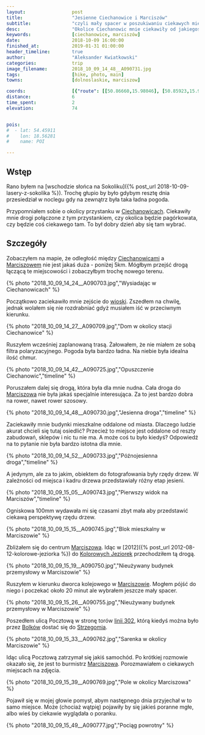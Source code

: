 ```yaml
---
layout:                 post
title:                  "Jesienne Ciechanowice i Marciszów"
subtitle:               "czyli mały spacer w poszukiwaniu ciekawych miejsc"
desc:                   "Okolice Ciechanowic mnie ciekawiły od jakiegoś czasu. Chciałem je zwiedzić rowerem ale nie miałem jeszcze czasu. Nie mówiąc o pogodzie w tym roku. Postanowiłem przejść się i zobaczyć, co zobaczę. Jak zwykle oczekiwałem czegoś innego niż dostałem."
keywords:               [ciechanowice, marciszów]
date:                   2018-10-09 16:00:00
finished_at:            2019-01-31 01:00:00
header_timeline:        true
author:                 "Aleksander Kwiatkowski"
categories:             trip
image_filename:         2018_10_09_14_48__A090731.jpg
tags:                   [hike, photo, main]
towns:                  [dolnoslaskie, marciszow]

coords:                 [{"route": [[50.86660,15.98046], [50.85923,15.97711], [50.85013,15.98973], [50.85414,16.00338], [50.85191,16.01007], [50.85544,16.01531]], "type": "hike"}]
distance:               6
time_spent:             2
elevation:              74


pois:
#  - lat: 54.45911
#    lon: 18.56281
#    name: POI

---
```


[wiki-linia-302]: https://pl.wikipedia.org/wiki/Linia_kolejowa_nr_302
[wiki-ciechanowice]: https://pl.wikipedia.org/wiki/Ciechanowice
[wiki-marciszow]: https://pl.wikipedia.org/wiki/Marcisz%C3%B3w
[wiki-kolorowe-jeziora]: https://pl.wikipedia.org/wiki/Kolorowe_jeziorka
[wiki-bolkow]: https://pl.wikipedia.org/wiki/Bolk%C3%B3w
[wiki-strzegom]: https://pl.wikipedia.org/wiki/Strzegom

## Wstęp

Rano byłem na [wschodzie słońca na Sokoliku]({% post_url 2018-10-09-lasery-z-sokolika %}).
Trochę głupio by było gdybym resztę dnia przesiedział w noclegu gdy na zewnątrz
była taka ładna pogoda.

Przypomniałem sobie o okolicy przystanku w [Ciechanowicach][wiki-ciechanowice].
Ciekawiły mnie drogi połączone z tym przystankiem, czy okolica będzie
pagórkowata, czy będzie coś ciekawego tam.
To był dobry dzień aby się tam wybrać.

## Szczegóły

Zobaczyłem na mapie, że odległość między [Ciechanowicami][wiki-ciechanowice]
a [Marciszowem][wiki-marciszow] nie jest jakaś duża - poniżej 5km. Mógłbym przejść drogą
łączącą te miejscowości i zobaczyłbym trochę nowego terenu.

{% photo "2018_10_09_14_24__A090703.jpg","Wysiadając w Ciechanowicach" %}

Początkowo zaciekawiło mnie zejście do [wioski][wiki-ciechanowice].
Zszedłem na chwilę, jednak wolałem się nie rozdrabniać gdyż musiałem iść
w przeciwnym kierunku.

{% photo "2018_10_09_14_27__A090709.jpg","Dom w okolicy stacji Ciechanowice" %}

Ruszyłem wcześniej zaplanowaną trasą. Żałowałem, że nie miałem ze sobą filtra
polaryzacyjnego. Pogoda była bardzo ładna. Na niebie była idealna ilość chmur.

{% photo "2018_10_09_14_42__A090725.jpg","Opuszczenie Ciechanowic","timeline" %}

Poruszałem dalej się drogą, która była dla mnie nudna. Cała droga do
[Marciszowa][wiki-marciszow] nie była jakaś specjalnie interesująca.
Za to jest bardzo dobra na rower, nawet rower szosowy.

{% photo "2018_10_09_14_48__A090730.jpg","Jesienna droga","timeline" %}

Zaciekawiły mnie budynki mieszkalne oddalone od miasta. Dlaczego ludzie akurat
chcieli się tutaj osiedlić? Przecież to miejsce jest oddalone od reszty zabudowań,
sklepów i nic tu nie ma. A może coś tu było kiedyś? Odpowiedź na to pytanie nie była
bardzo istotna dla mnie.

{% photo "2018_10_09_14_52__A090733.jpg","Późnojesienna droga","timeline" %}

A jedynym, ale za to jakim, obiektem do fotografowania były rzędy drzew. W zależności od
miejsca i kadru drzewa przedstawiały różny etap jesieni.

{% photo "2018_10_09_15_05__A090743.jpg","Pierwszy widok na Marciszów","timeline" %}

Ogniskowa 100mm wydawała mi się czasami zbyt mała aby przedstawić ciekawą
perspektywę rzędu drzew.

{% photo "2018_10_09_15_15__A090745.jpg","Blok mieszkalny w Marciszowie" %}

Zbliżałem się do centrum [Marciszowa][wiki-marciszow]. Idąc w
[2012]({% post_url 2012-08-12-kolorowe-jeziorka %}) do
[Kolorowych Jeziorek][wiki-kolorowe-jeziora] przechodziłem tą drogą.

{% photo "2018_10_09_15_19__A090750.jpg","Nieużywany budynek przemysłowy w Marciszowie" %}

Ruszyłem w kierunku dworca kolejowego w [Marciszowie][wiki-marciszow]. Mogłem
pójść do niego i poczekać około 20 minut ale wybrałem jeszcze mały spacer.

{% photo "2018_10_09_15_26__A090755.jpg","Nieużywany budynek przemysłowy w Marciszowie" %}

Poszedłem ulicą Pocztową w stronę torów [linii 302][wiki-linia-302], którą kiedyś
można było przez [Bolków][wiki-bolkow] dostać się do [Strzegomia][wiki-strzegom].

{% photo "2018_10_09_15_33__A090762.jpg","Sarenka w okolicy Marciszowie" %}

Idąc ulicą Pocztową zatrzymał się jakiś samochód. Po krótkiej rozmowie
okazało się, że jest to burmistrz [Marciszowa][wiki-marciszow].
Porozmawiałem o ciekawych miejscach na zdjęcia.

{% photo "2018_10_09_15_39__A090769.jpg","Pole w okolicy Marciszowa" %}

Pojawił się w mojej głowie pomysł, abym
następnego dnia przyjechał w to samo miejsce. Może (chociaż wątpię)
pojawiły by się jakieś poranne mgłe, albo wieś by ciekawie wyglądała
o poranku.

{% photo "2018_10_09_15_49__A090777.jpg","Pociąg powrotny" %}
